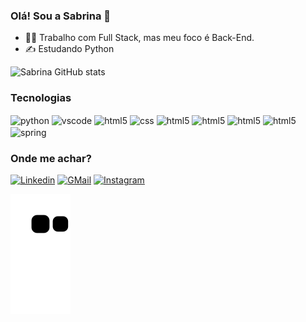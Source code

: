 ### Olá! Sou a Sabrina 🦁 
 - 👨‍💻 Trabalho com Full Stack, mas meu foco é Back-End. 
 - ✍️ Estudando Python


![Sabrina GitHub stats](https://github-readme-stats.vercel.app/api?username=sabrinatopel&show_icons=true&theme=synthwave)

### Tecnologias

<div style="display: inline_block">
<img alt="python" src="https://img.shields.io/badge/Python-14354C?style=for-the-badge&logo=python&logoColor=white" align="center">
 <img alt="vscode" src="https://img.shields.io/badge/Visual_Studio_Code-0078D4?style=for-the-badge&logo=visual%20studio%20code&logoColor=white" align="center">
<img alt="html5" src="https://img.shields.io/badge/HTML-239120?style=for-the-badge&logo=html5&logoColor=white" align="center">
<img alt="css" src="https://img.shields.io/badge/CSS-239120?&style=for-the-badge&logo=css3&logoColor=white" align="center">
<img alt="html5" src="https://img.shields.io/badge/Java-ED8B00?style=for-the-badge&logo=java&logoColor=white" align="center">
<img alt="html5" src="https://img.shields.io/badge/TypeScript-007ACC?style=for-the-badge&logo=typescript&logoColor=white" align="center">
<img alt="html5" src="https://img.shields.io/badge/Angular-DD0031?style=for-the-badge&logo=angular&logoColor=white" align="center">
<img alt="html5" src="https://img.shields.io/badge/MySQL-00000F?style=for-the-badge&logo=mysql&logoColor=white" align="center">
<img alt="spring" src="https://img.shields.io/badge/Spring-6DB33F?style=for-the-badge&logo=spring&logoColor=white" align="center">
 </div>

### Onde me achar?
[![Linkedin](https://img.shields.io/badge/LinkedIn-0077B5?style=for-the-badge&logo=linkedin&logoColor=white)](https://www.linkedin.com/in/sabrina-topel) [![GMail](https://img.shields.io/badge/Gmail-D14836?style=for-the-badge&logo=gmail&logoColor=white)](mailto:sabrina.f.topel@gmail.com) [![Instagram](https://img.shields.io/badge/Instagram-E4405F?style=for-the-badge&logo=instagram&logoColor=white)](https://www.instagram.com/sabrina.topel)  

![Snake animation](https://github.com/sabrinatopel/sabrinatopel/blob/output/github-contribution-grid-snake.svg#gh-dark-mode-only)
 
